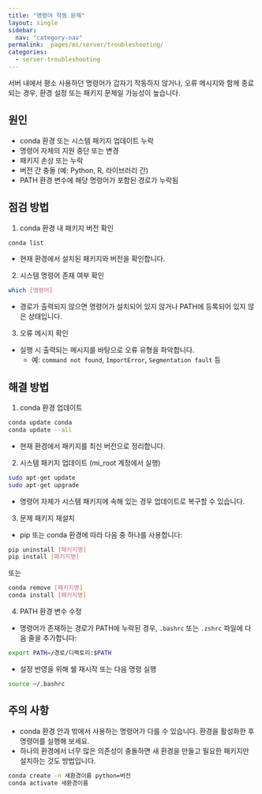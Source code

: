 ```yaml
---
title: "명령어 작동 문제"
layout: single
sidebar:
  nav: "category-nav"
permalink: _pages/mi/server/troubleshooting/
categories:
  - server-troubleshooting
---
```



서버 내에서 평소 사용하던 명령어가 갑자기 작동하지 않거나, 오류 메시지와 함께 종료되는 경우, 환경 설정 또는 패키지 문제일 가능성이 높습니다.

## 원인

- conda 환경 또는 시스템 패키지 업데이트 누락
- 명령어 자체의 지원 중단 또는 변경
- 패키지 손상 또는 누락
- 버전 간 충돌 (예: Python, R, 라이브러리 간)
- PATH 환경 변수에 해당 명령어가 포함된 경로가 누락됨

## 점검 방법

1. conda 환경 내 패키지 버전 확인

```bash
conda list
```

- 현재 환경에서 설치된 패키지와 버전을 확인합니다.

2. 시스템 명령어 존재 여부 확인

```bash
which [명령어]
```

- 경로가 출력되지 않으면 명령어가 설치되어 있지 않거나 PATH에 등록되어 있지 않은 상태입니다.

3. 오류 메시지 확인

- 실행 시 출력되는 메시지를 바탕으로 오류 유형을 파악합니다.
  - 예: `command not found`, `ImportError`, `Segmentation fault` 등

## 해결 방법

1. conda 환경 업데이트

```bash
conda update conda
conda update --all
```

- 현재 환경에서 패키지를 최신 버전으로 정리합니다.

2. 시스템 패키지 업데이트 (mi_root 계정에서 실행)

```bash
sudo apt-get update
sudo apt-get upgrade
```

- 명령어 자체가 시스템 패키지에 속해 있는 경우 업데이트로 복구할 수 있습니다.

3. 문제 패키지 재설치

- pip 또는 conda 환경에 따라 다음 중 하나를 사용합니다:

```bash
pip uninstall [패키지명]
pip install [패키지명]
```

또는

```bash
conda remove [패키지명]
conda install [패키지명]
```

4. PATH 환경 변수 수정

- 명령어가 존재하는 경로가 PATH에 누락된 경우, `.bashrc` 또는 `.zshrc` 파일에 다음 줄을 추가합니다:

```bash
export PATH=/경로/디렉토리:$PATH
```

- 설정 반영을 위해 쉘 재시작 또는 다음 명령 실행

```bash
source ~/.bashrc
```

## 주의 사항

- conda 환경 안과 밖에서 사용하는 명령어가 다를 수 있습니다. 환경을 활성화한 후 명령어를 실행해 보세요.
- 하나의 환경에서 너무 많은 의존성이 충돌하면 새 환경을 만들고 필요한 패키지만 설치하는 것도 방법입니다.

```bash
conda create -n 새환경이름 python=버전
conda activate 새환경이름
```
